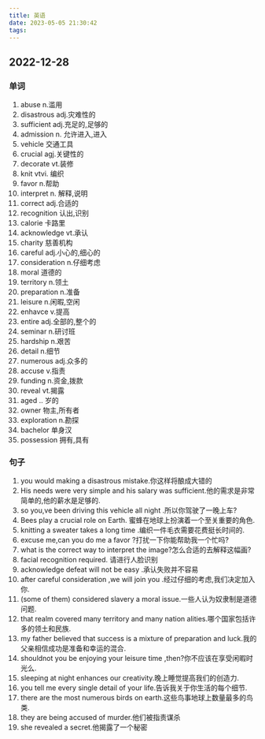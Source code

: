 ```yaml
---
title: 英语
date: 2023-05-05 21:30:42
tags:  
---
```

## 2022-12-28
### 单词
1. abuse n.滥用
2. disastrous adj.灾难性的
3. sufficient adj.充足的,足够的
4. admission n. 允许进入,进入
5. vehicle 交通工具
6. crucial agj.关键性的
7. decorate vt.装修
8. knit vtvi. 编织
9. favor n.帮助
10. interpret n. 解释,说明
11. correct adj.合适的
12. recognition 认出,识别
13. calorie 卡路里
14. acknowledge vt.承认
15. charity 慈善机构
16. careful adj.小心的,细心的
17. consideration  n.仔细考虑
18. moral  道德的
19. territory n.领土
20. preparation n.准备
21. leisure n.闲暇,空闲
22. enhavce v.提高
23. entire  adj.全部的,整个的
24. seminar n.研讨班
25. hardship n.艰苦
26. detail n.细节
27. numerous adj.众多的
28. accuse v.指责
29. funding n.资金,拨款
30. reveal vt.揭露
31. aged .. 岁的
32. owner 物主,所有者
33. exploration n.勘探
34. bachelor 单身汉
35. possession 拥有,具有
### 句子
1. you would making a disastrous mistake.你这样将酿成大错的
2. His needs were very  simple  and his salary was sufficient.他的需求是非常简单的,他的薪水是足够的.
3. so you,ve  been driving this vehicle all night .所以你驾驶了一晚上车?
4. Bees play a crucial role on Earth. 蜜蜂在地球上扮演着一个至关重要的角色.
5. knitting a sweater takes a long time .编织一件毛衣需要花费挺长时间的.
6. excuse me,can you do me a favor ?打扰一下你能帮助我一个忙吗?
7. what is the correct way to interpret the image?怎么合适的去解释这幅画?
8. facial recognition required. 请进行人脸识别
9. acknowledge defeat will not be easy .承认失败并不容易
10.  after careful consideration ,we will join you .经过仔细的考虑,我们决定加入你.
11. (some of them) considered slavery a moral issue.一些人认为奴隶制是道德问题.
12.  that realm covered many territory and many nation alities.哪个国家包括许多的领土和民族.
13. my father believed that success is a mixture  of preparation and luck.我的父亲相信成功是准备和幸运的混合.
14. shouldnot you be enjoying your leisure time ,then?你不应该在享受闲暇时光么.
15. sleeping at night enhances our creativity.晚上睡觉提高我们的创造力.
16. you tell me every single detail of your life.告诉我关于你生活的每个细节.
17. there are the most numerous  birds on earth.这些鸟事地球上数量最多的鸟类.
18. they are being  accused of murder.他们被指责谋杀
19. she revealed a secret.他揭露了一个秘密